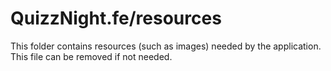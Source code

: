# QuizzNight.fe/resources

This folder contains resources (such as images) needed by the application. This file can
be removed if not needed.
